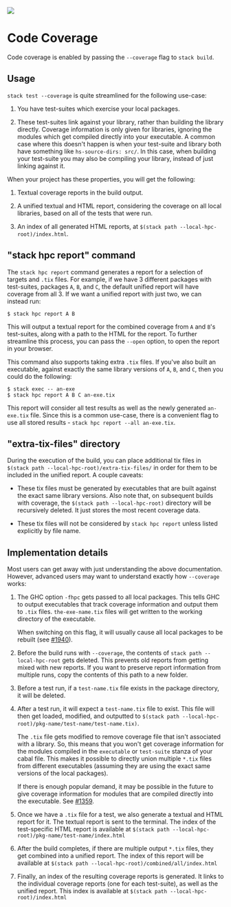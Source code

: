 <div class="hidden-warning"><a href="https://docs.haskellstack.org/"><img src="https://cdn.jsdelivr.net/gh/commercialhaskell/stack/doc/img/hidden-warning.svg"></a></div>

# Code Coverage

Code coverage is enabled by passing the `--coverage` flag to `stack build`.

## Usage

`stack test --coverage` is quite streamlined for the following use-case:

1. You have test-suites which exercise your local packages.

2. These test-suites link against your library, rather than building the library
   directly. Coverage information is only given for libraries, ignoring the
   modules which get compiled directly into your executable. A common case where
   this doesn't happen is when your test-suite and library both have something
   like `hs-source-dirs: src/`. In this case, when building your test-suite you
   may also be compiling your library, instead of just linking against it.

When your project has these properties, you will get the following:

1) Textual coverage reports in the build output.

2) A unified textual and HTML report, considering the coverage on all local
  libraries, based on all of the tests that were run.

3) An index of all generated HTML reports, at
  `$(stack path --local-hpc-root)/index.html`.

## "stack hpc report" command

The `stack hpc report` command generates a report for a selection of targets and
`.tix` files.  For example, if we have 3 different packages with test-suites,
packages `A`, `B`, and `C`, the default unified report will have coverage from
all 3.  If we want a unified report with just two, we can instead run:

```
$ stack hpc report A B
```

This will output a textual report for the combined coverage from `A` and `B`'s
test-suites, along with a path to the HTML for the report.  To further
streamline this process, you can pass the `--open` option, to open the report in
your browser.

This command also supports taking extra `.tix` files.  If you've also built an
executable, against exactly the same library versions of `A`, `B`, and `C`, then
you could do the following:

```
$ stack exec -- an-exe
$ stack hpc report A B C an-exe.tix
```

This report will consider all test results as well as the newly generated
`an-exe.tix` file.  Since this is a common use-case, there is a convenient flag
to use all stored results - `stack hpc report --all an-exe.tix`.

## "extra-tix-files" directory

During the execution of the build, you can place additional tix files in
`$(stack path --local-hpc-root)/extra-tix-files/` in order for them to be
included in the unified report. A couple caveats:

* These tix files must be generated by executables that are built against the
exact same library versions. Also note that, on subsequent builds with coverage,
the `$(stack path --local-hpc-root)` directory will be recursively deleted. It
just stores the most recent coverage data.

* These tix files will not be considered by `stack hpc report` unless listed
explicitly by file name.

## Implementation details

Most users can get away with just understanding the above documentation.
However, advanced users may want to understand exactly how `--coverage` works:

1. The GHC option `-fhpc` gets passed to all local packages.  This tells GHC to
   output executables that track coverage information and output them to `.tix`
   files. `the-exe-name.tix` files will get written to the working directory of
   the executable.

   When switching on this flag, it will usually cause all local packages to be
   rebuilt (see [#1940](https://github.com/commercialhaskell/stack/issues/1940)).

2. Before the build runs with `--coverage`, the contents of `stack path --local-hpc-root`
   gets deleted. This prevents old reports from getting mixed
   with new reports. If you want to preserve report information from multiple
   runs, copy the contents of this path to a new folder.

3. Before a test run, if a `test-name.tix` file exists in the package directory,
   it will be deleted.

4. After a test run, it will expect a `test-name.tix` file to exist. This file
   will then get loaded, modified, and outputted to
   `$(stack path --local-hpc-root)/pkg-name/test-name/test-name.tix)`.

   The `.tix` file gets modified to remove coverage file that isn't associated
   with a library. So, this means that you won't get coverage information for
   the modules compiled in the `executable` or `test-suite` stanza of your cabal
   file. This makes it possible to directly union multiple `*.tix` files from
   different executables (assuming they are using the exact same versions of the
   local packages).

   If there is enough popular demand, it may be possible in the future to give
   coverage information for modules that are compiled directly into the
   executable. See
   [#1359](https://github.com/commercialhaskell/stack/issues/1359).

5. Once we have a `.tix` file for a test, we also generate a textual and HTML
   report for it. The textual report is sent to the terminal. The index of the
   test-specific HTML report is available at
   `$(stack path --local-hpc-root)/pkg-name/test-name/index.html`

6. After the build completes, if there are multiple output `*.tix` files, they
   get combined into a unified report. The index of this report will be
   available at `$(stack path --local-hpc-root)/combined/all/index.html`

7. Finally, an index of the resulting coverage reports is generated. It links to
   the individual coverage reports (one for each test-suite), as well as the
   unified report. This index is available at `$(stack path --local-hpc-root)/index.html`

